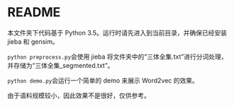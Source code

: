 # README

本文件夹下代码基于 Python 3.5。运行时请先进入到当前目录，并确保已经安装 jieba 和 gensim。

`python preprocess.py`会使用 jieba 将文件夹中的“三体全集.txt”进行分词处理，并存储为“三体全集_segmented.txt”。

`python demo.py`会运行一个简单的 demo 来展示 Word2vec 的效果。

由于语料规模较小，因此效果不是很好，仅供参考。